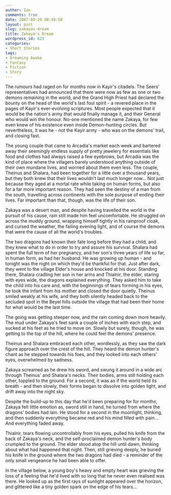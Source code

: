 ```yaml
---
author: Ian
comments: true
date: 2007-08-29 00:40:58
layout: post
slug: zakayas-dream
title: Zakaya's Dream
wordpress_id: 623
categories:
- Short Stories
tags:
- Dreaming Awake
- Fantasy
- Fiction
- Story
---
```


<p>The rumours had raged on for months now in Kayir&#039;s citadels. The Seers&#039; representatives had announced that there were now as few as one or two demons remaining in the world, and the Grand High Priest had declared the bounty on the head of the world&#039;s last foul spirit - a revered place in the pages of Kayir&#039;s ever-evolving scriptures. Most people expected that it would be the nation&#039;s army that would finally manage it, and their General who would win the honour. No-one mentioned the name Zakaya, for few even knew of his existence even inside Demon-hunting circles. But nevertheless, it was he - not the Kayir army - who was on the demons&#039; trail, and closing fast.</p>
<p>The young couple that came to Arcadia&#039;s market each week and bartered away their seemingly endless supply of pretty jewelery for essentials like food and clothes had always raised a few eyebrows, but Arcadia was the kind of place where the villagers barely understood anything outside of their own mundane lives, and worried about them even less. The couple, Theinus and Shalara, had been together for a little over a thousand years, but they both knew that their lives wouldn&#039;t last much longer now... Not just because they aged at a mortal rate while taking on human forms, but also for a far more important reason. They had seen the destiny of a man from the south, travelling across continents with the sole purpose of ending their lives. Far important than that, though, was the life of their son.</p>
<p>Zakaya was a desert man, and despite having travelled the world in the pursuit of his cause, rain still made him feel uncomfortable. He struggled on across the muddy ground, wrapping himself tightly in his rainproof cloak, and cursed the weather, the failing evening light, and of course the demons that were the cause of all the world&#039;s troubles.</p>
<p>The two dragons had known their fate long before they had a child, and they knew what to do in order to try and assure his survival. Shalara had spent the full term of her pregnancy, and her son&#039;s three years of life so far, in human form, as had her husband. He was growing up human - and tonight was the night on which they&#039;d be thankful for that. Just after dark, they went to the village Elder&#039;s house and knocked at his door. Standing there, Shalara cradling her son in her arms and Thialnir, the elder, staring with eyes wide, the dragons explained everything. They asked him to take the child into his care and, with the beginnings of tears forming in his eyes, he took the infant from his mother and closed the door quietly. Theinus smiled weakly at his wife, and they both silently headed back to the secluded spot in the Beyel hills outside the village that had been their home for what would be the last time.</p>
<p>The going was getting steeper now, and the rain coming down more heavily. The mud under Zakaya&#039;s feet sank a couple of inches with each step, and sucked at his feet as he tried to move on. Slowly but surely, though, he was getting to the top of the hill, where he could feel the demons&#039; presence.</p>
<p>Theinus and Shalara embraced each other, wordlessly, as they saw the dark figure approach over the crest of the hill. They heard the demon hunter&#039;s chant as he stepped towards his foes, and they looked into each others&#039; eyes, overwhelmed by sadness.</p>
<p>Zakaya screamed as he drew his sword, and swung it around in a wide arc through Theinus&#039; and Shalara&#039;s necks. Their bodies, arms still holding each other, toppled to the ground. For a second, it was as if the world held its breath - and then slowly, their forms began to dissolve into golden light, and drift away into the night sky.</p>
<p>Despite the build-up to this day that he&#039;d been preparing for for months, Zakaya felt little emotion as, sword still in hand, he turned from where the dragons&#039; bodies had lain. He stood for a second in the moonlight, thinking, and then suddenly everything became red and his mind filled with pain... And everything faded away.</p>
<p>Thialnir, tears flowing uncontrollably from his eyes, pulled his knife from the back of Zakaya&#039;s neck, and the self-proclaimed demon hunter&#039;s body crumpled to the ground. The elder stood atop the hill until dawn, thinking about what had happened that night. Then, still grieving deeply, he buried his knife in the ground where the two dragons had died - a reminder of the only small vengeance he had been able to offer.</p>
<p>In the village below, a young boy&#039;s heavy and empty heart was grieving the loss of a feeling that he&#039;d lived with so long that he never even realised was there. He looked up as the first rays of sunlight appeared over the horizon, and glittered like a tiny golden spark on the edge of his tears...</p>